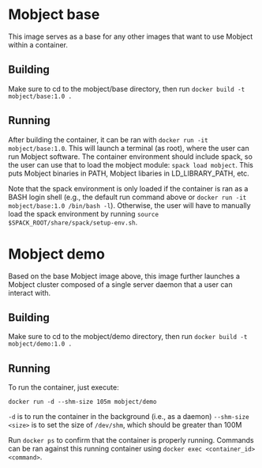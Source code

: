 # Mobject base

This image serves as a base for any other images that want to use Mobject
within a container. 

## Building

Make sure to cd to the mobject/base directory, then run
`docker build -t mobject/base:1.0 .`

## Running

After building the container, it can be ran with `docker run -it mobject/base:1.0`.
This will launch a terminal (as root), where the user can run Mobject software.
The container environment should include spack, so the user can use that to load
the mobject module: `spack load mobject`. This puts Mobject binaries in PATH,
Mobject libaries in LD_LIBRARY_PATH, etc.

Note that the spack environment is only loaded if the container is ran as a BASH
login shell (e.g., the default run command above or
`docker run -it mobject/base:1.0 /bin/bash -l`). Otherwise, the user will have
to manually load the spack environment by running
`source $SPACK_ROOT/share/spack/setup-env.sh`.

# Mobject demo 

Based on the base Mobject image above, this image further launches a Mobject
cluster composed of a single server daemon that a user can interact with.

## Building

Make sure to cd to the mobject/demo directory, then run
`docker build -t mobject/demo:1.0 .`

## Running

To run the container, just execute:

`docker run -d --shm-size 105m mobject/demo`

`-d` is to run the container in the background (i.e., as a daemon)
`--shm-size <size>` is to set the size of `/dev/shm`, which should be greater than 100M

Run `docker ps` to confirm that the container is properly running. Commands can be ran
against this running container using `docker exec <container_id> <command>`.
